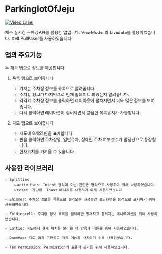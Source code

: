 # ParkinglotOfJeju

[![Video Label](http://img.youtube.com/vi/y4Eh5hBWL2A/0.jpg)](https://youtu.be/y4Eh5hBWL2A)

제주 실시간 주차장API를 활용한 앱입니다.
ViewModel 과 Livedata를 활용하였습니다.
XMLPullPaser를 사용하였습니다

<h2>앱의 주요기능</h2> 

두 개의 탭으로 정보를 제공합니다

1. 목록 탭으로 보여줍니다
    - 가져온 주차장 정보를 목록으로 알려줍니다.
    - 주차장 정보가 마지막으로 언제 업데이트 되었는지 알려줍니다.
    - 각각의 주차장 정보를 클릭하면 레이아웃이 펼쳐지면서 더욱 많은 정보를 보여줍니다.
    - 다시 클릭하면 레이아웃이 접혀지면서 깔끔한 목록유지가 가능합니다.
    
2. 지도 탭으로 보여줍니다
    - 지도에 8개의 핀을 표시합니다
    - 핀을 클릭하면 주차장명, 일반주차, 장애인 주차 여부갯수가 말풍선으로 등장합니다.
    - 현재위치를 가져올 수 있습니다.

<h2>사용한 라이브러리</h2> 
    
    - Splitties 
        ㄴactivities: Intent 형식이 아닌 간단한 형식으로 사용하기 위해 사용하였습니다.
        ㄴtoast: 간단한  Toast 메시지를 사용하기 위해 사용하였습니다.
        
    - Shimmer: 주차장 정보를 목록으로 불러오는 과정동안 로딩화면을 동적으로 표시하기 위해 사용하였습니다.
    
    - Foldingcell: 주차장 정보 목록을 클릭하면 펼쳐지고 접혀지는 애니메이션을 위해 사용하였습니다.
    
    - Lottie: 지도에서 현재 위치를 불러올 때 반응형 버튼을 위해 사용하였습니다.
    
    - DaumMap: 지도 맵을 구현하고 각종 기능을 사용하기 위해 사용하였습니다.
    
    - Ted Permission: Permission의 효율적 관리를 위해 사용하였습니다.
